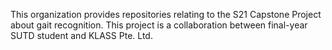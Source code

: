 This organization provides repositories relating to the S21 Capstone Project about gait recognition. This project is a collaboration between final-year SUTD student and KLASS Pte. Ltd.

